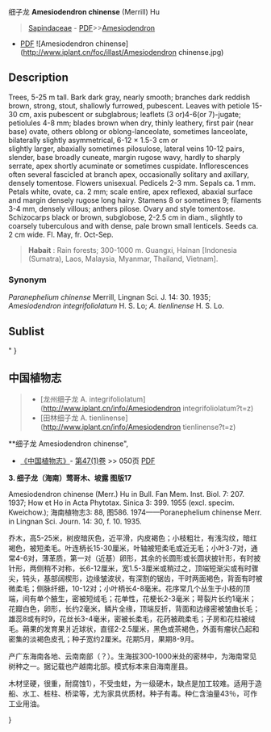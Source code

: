 细子龙 **Amesiodendron chinense** (Merrill) Hu

> [Sapindaceae](http://www.iplant.cn/info/Sapindaceae?t=foc) - [PDF](http://www.iplant.cn/foc/pdf/Sapindaceae.pdf)>>[Amesiodendron](http://www.iplant.cn/info/Amesiodendron?t=foc)
 - [PDF](http://www.iplant.cn/foc/pdf/Amesiodendron.pdf)
![Amesiodendron chinense](http://www.iplant.cn/foc/illast/Amesiodendron chinense.jpg)

## Description

Trees, 5-25 m tall. Bark dark gray, nearly smooth; branches dark reddish brown, strong, stout, shallowly furrowed, pubescent. Leaves with petiole 15-30 cm, axis pubescent or subglabrous; leaflets (3 or)4-6(or 7)-jugate; petiolules 4-8 mm; blades brown when dry, thinly leathery, first pair (near base) ovate, others oblong or oblong-lanceolate, sometimes lanceolate, bilaterally slightly asymmetrical, 6-12 × 1.5-3 cm or <br clear=all> slightly larger, abaxially sometimes pilosulose, lateral veins 10-12 pairs, slender, base broadly cuneate, margin rugose wavy, hardly to sharply serrate, apex shortly acuminate or sometimes cuspidate. Inflorescences often several fascicled at branch apex, occasionally solitary and axillary, densely tomentose. Flowers unisexual. Pedicels 2-3 mm. Sepals ca. 1 mm. Petals white, ovate, ca. 2 mm; scale entire, apex reflexed, abaxial surface and margin densely rugose long hairy. Stamens 8 or sometimes 9; filaments 3-4 mm, densely villous; anthers pilose. Ovary and style tomentose. Schizocarps black or brown, subglobose, 2-2.5 cm in diam., slightly to coarsely tuberculous and with dense, pale brown small lenticels. Seeds ca. 2 cm wide. Fl. May, fr. Oct-Sep.

> **Habait** : 
> Rain forests; 300-1000 m. Guangxi, Hainan [Indonesia (Sumatra), Laos, Malaysia, Myanmar, Thailand, Vietnam].

### Synonym
*Paranephelium chinense* Merrill, Lingnan Sci. J. 14: 30. 1935; *Amesiodendron integrifoliolatum* H. S. Lo; *A. tienlinense* H. S. Lo.

## Sublist
"
}
## 中国植物志

> * [龙州细子龙  A.  integrifoliolatum](http://www.iplant.cn/info/Amesiodendron integrifoliolatum?t=z)
> * [田林细子龙  A.  tienlinense](http://www.iplant.cn/info/Amesiodendron tienlinense?t=z)

**细子龙 Amesiodendron chinense",

* [《中国植物志》](http://www.iplant.cn/frps)- [第47(1)卷](http://www.iplant.cn/frps/vol/47(1)) >> 050页 [PDF](http://www.iplant.cn/frps/pdf/47(1)/050a.PDF)

**3. 细子龙（海南）莺哥木、坡露 图版17**

Amesiodendron chinense (Merr.) Hu in Bull. Fan Mem. Inst. Biol. 7: 207. 1937; How et Ho in Acta Phytotax. Sinica 3: 399. 1955 (excl. specim. Kweichow.); 海南植物志3: 88, 图586. 1974——Poranephelium chinense Merr. in Lingnan Sci. Journ. 14: 30, f. 10. 1935.

乔木，高5-25米，树皮暗灰色，近平滑，内皮褐色；小枝粗壮，有浅沟纹，暗红褐色，被短柔毛。叶连柄长15-30厘米，叶轴被短柔毛或近无毛；小叶3-7对，通常4-6对，薄革质，第一对（近基）卵形，其余的长圆形或长圆状披针形，有时披针形，两侧稍不对称，长6-12厘米，宽1.5-3厘米或稍过之，顶端短渐尖或有时骤尖，钝头，基部阔楔形，边缘皱波状，有深割的锯齿，干时两面褐色，背面有时被微柔毛；侧脉纤细，10-12对；小叶柄长4-8毫米。花序常几个丛生于小枝的顶端，间有单个腋生，密被短绒毛；花单性，花梗长2-3毫米；萼裂片长约1毫米；花瓣白色，卵形，长约2毫米，鳞片全缘，顶端反折，背面和边缘密被皱曲长毛；雄蕊8或有时9，花丝长3-4毫米，密被长柔毛，花药被疏柔毛；子房和花柱被绒毛。蒴果的发育果爿近球状，直径2-2.5厘米，黑色或茶褐色，外面有瘤状凸起和密集的淡褐色皮孔；种子宽约2厘米。花期5月，果期8-9月。

产广东海南各地、云南南部（？）。生海拔300-1000米处的密林中，为海南常见树种之一。据记载也产越南北部。模式标本来自海南崖县。

木材坚硬，很重，耐腐蚀1），不受虫蛀，为一级硬木，缺点是加工较难。适用于造船、水工、桩柱、桥梁等，尤为家具优质材。种子有毒。种仁含油量43％，可作工业用油。

}